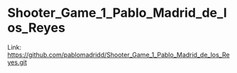 # Shooter_Game_1_Pablo_Madrid_de_los_Reyes

Link: https://github.com/pablomadridd/Shooter_Game_1_Pablo_Madrid_de_los_Reyes.git
